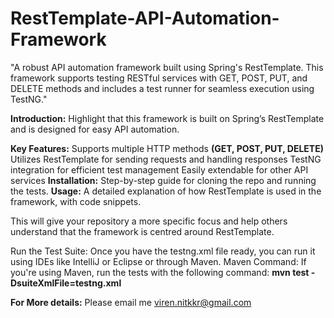 # RestTemplate-API-Automation-Framework
"A robust API automation framework built using Spring's RestTemplate. This framework supports testing RESTful services with GET, POST, PUT, and DELETE methods and includes a test runner for seamless execution using TestNG."

**Introduction:** Highlight that this framework is built on Spring’s RestTemplate and is designed for easy API automation.

**Key Features:**
Supports multiple HTTP methods **(GET, POST, PUT, DELETE)**
Utilizes RestTemplate for sending requests and handling responses
TestNG integration for efficient test management
Easily extendable for other API services
**Installation:** Step-by-step guide for cloning the repo and running the tests.
**Usage:** A detailed explanation of how RestTemplate is used in the framework, with code snippets.

This will give your repository a more specific focus and help others understand that the framework is centred around RestTemplate.


Run the Test Suite:
Once you have the testng.xml file ready, you can run it using IDEs like IntelliJ or Eclipse or through Maven.
Maven Command:
If you're using Maven, run the tests with the following command: **mvn test -DsuiteXmlFile=testng.xml**


**For More details:** Please email me viren.nitkkr@gmail.com 
